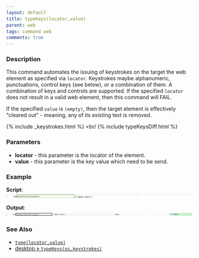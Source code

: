 ```yaml
---
layout: default
title: typeKeys(locator,value)
parent: web
tags: command web
comments: true
---
```


### Description
This command automates the issuing of keystrokes on the target the web element as specified via `locator`.  Keystrokes 
maybe alphanumeric, punctuations, control keys (see below), or a combination of them.  A combination of keys and 
controls are supported. If the specified `locator` does not result in a valid web element, then this command will FAIL.  

If the specified `value` is `(empty)`, then the target element is effectively "cleared out" - meaning, any of its 
existing text is removed. 

{% include _keystrokes.html %}
<br/
{% include typeKeysDiff.html %}
<br/>

### Parameters
- **locator** - this parameter is the locator of the element.
- **value** - this parameter is the key value which need to be send.


### Example
**Script**:<br/>
![](image/typeKeys_01.png)


**Output**:<br/>
![](image/typeKeys_02.png)


### See Also
- [`type(locator,value)`](type(locator,value))
- [desktop &raquo; `typeKeys(os,keystrokes)`](../desktop/typeKeys(os,keystrokes))
